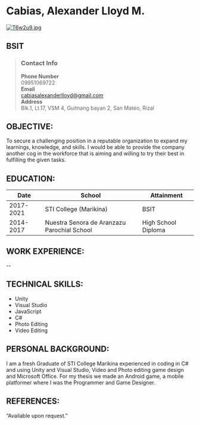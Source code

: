 # Cabias, Alexander Lloyd M.
[![T6w2u9.jpg](https://i.im.ge/2021/09/16/T6w2u9.jpg)](https://im.ge/i/T6w2u9)
## BSIT  
>### Contact Info
>**Phone Number**  
>09951069722  
>**Email**  
><cabiasalexanderlloyd@gmail.com>  
>**Address**  
>Blk.1, Lt.17, VSM 4, Guitnang bayan 2, San Mateo, Rizal   

## OBJECTIVE:
To secure a challenging position in a reputable organization to expand my learnings, knowledge, and skills. I would be able to provide the company another cog in the workforce that is aiming and willing to try their best in fulfilling the given tasks.    

## EDUCATION:
| Date       	| School                                      	| Attainment          	|
|------------	|---------------------------------------------	|---------------------	|
| 2017- 2021 	| STI College (Marikina)                      	| BSIT                	|
| 2014- 2017 	| Nuestra Senora de Aranzazu Parochial School 	| High School Diploma 	|
## WORK EXPERIENCE:
--
## TECHNICAL SKILLS:
- Unity 
- Visual Studio
- JavaScript
- C#
- Photo Editing
- Video Editing
## PERSONAL BACKGROUND:
I am a fresh Graduate of STI College Marikina experienced in coding in C# and using Unity and Visual Studio, Video and Photo editing game design and Microsoft Office. For my thesis we made an Android game, a mobile platformer where I was the Programmer and Game Designer.
## REFERENCES:
“Available upon request.”
